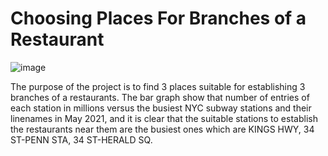 # Choosing Places For Branches of a Restaurant
 ![image](https://user-images.githubusercontent.com/87885486/140658327-4eae9a5a-029a-4d2a-bb9e-b8665d2f421d.png)

The purpose of the project is to find 3 places suitable for establishing 3 branches of a restaurants.
The bar graph show that number of entries of each station 
in millions versus the busiest NYC subway stations and their linenames in May 2021, and it is clear that the suitable stations to establish 
the restaurants near them are the busiest ones which are KINGS HWY, 34 ST-PENN STA, 34 ST-HERALD SQ. 
